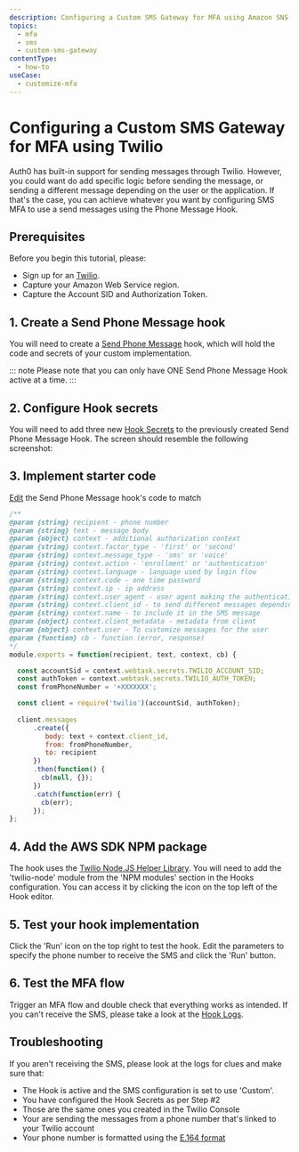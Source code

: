 ```yaml
---
description: Configuring a Custom SMS Gateway for MFA using Amazon SNS
topics:
  - mfa
  - sms
  - custom-sms-gateway 
contentType:
  - how-to
useCase:
  - customize-mfa
---
```

# Configuring a Custom SMS Gateway for MFA using Twilio

Auth0 has built-in support for sending messages through Twilio. However, you could want do add specific logic before sending the message, or sending a different message depending on the user or the application. If that's the case, you can achieve whatever you want by configuring SMS MFA to use a send messages using the Phone Message Hook.

## Prerequisites

Before you begin this tutorial, please:

* Sign up for an [Twilio](https://www.twilio.com/try-twilio).
* Capture your Amazon Web Service region.
* Capture the Account SID and Authorization Token.

## 1. Create a Send Phone Message hook 

You will need to create a [Send Phone Message](/hooks/extensibility-points/send-phone-message) hook, which will hold the code and secrets of your custom implementation.

::: note
Please note that you can only have ONE Send Phone Message Hook active at a time.
:::

## 2. Configure Hook secrets

You will need to add three new [Hook Secrets](/hooks/secrets/create) to the previously created Send Phone Message Hook. 
The screen should resemble the following screenshot:

## 3. Implement starter code

[Edit](/hooks/update) the Send Phone Message hook's code to match

```js
/**
@param {string} recipient - phone number
@param {string} text - message body
@param {object} context - additional authorization context
@param {string} context.factor_type - 'first' or 'second'
@param {string} context.message_type - 'sms' or 'voice'
@param {string} context.action - 'enrollment' or 'authentication'
@param {string} context.language - language used by login flow
@param {string} context.code - one time password
@param {string} context.ip - ip address
@param {string} context.user_agent - user agent making the authentication request
@param {string} context.client_id - to send different messages depending on the client id
@param {string} context.name - to include it in the SMS message
@param {object} context.client_metadata - metadata from client
@param {object} context.user - To customize messages for the user
@param {function} cb - function (error, response)
*/
module.exports = function(recipient, text, context, cb) {

  const accountSid = context.webtask.secrets.TWILIO_ACCOUNT_SID; 
  const authToken = context.webtask.secrets.TWILIO_AUTH_TOKEN; 
  const fromPhoneNumber = '+XXXXXXX';

  const client = require('twilio')(accountSid, authToken); 
 
  client.messages 
      .create({ 
         body: text + context.client_id, 
         from: fromPhoneNumber,       
         to: recipient 
      }) 
      .then(function() {
        cb(null, {});
      }) 
      .catch(function(err) {
        cb(err);
      });
};

```

## 4. Add the AWS SDK NPM package

The hook uses the [Twilio Node.JS Helper Library](https://github.com/twilio/twilio-node). You will need to add the 'twilio-node' module from the 'NPM modules' section in the Hooks configuration. You can access it by clicking the icon on the top left of the Hook editor.

## 5. Test your hook implementation

Click the 'Run' icon on the top right to test the hook. Edit the parameters to specify the phone number to receive the SMS and click the 'Run' button.

## 6. Test the MFA flow

Trigger an MFA flow and double check that everything works as intended. If you can't receive the SMS, please take a look at the [Hook Logs](/hooks/view-logs).

## Troubleshooting

If you aren't receiving the SMS, please look at the logs for clues and make sure that:

- The Hook is active and the SMS configuration is set to use 'Custom'.
- You have configured the Hook Secrets as per Step #2
- Those are the same ones you created in the Twilio Console
- Your are sending the messages from a phone number that's linked to your Twilio account
- Your phone number is formatted using the [E.164 format](https://en.wikipedia.org/wiki/E.164)

